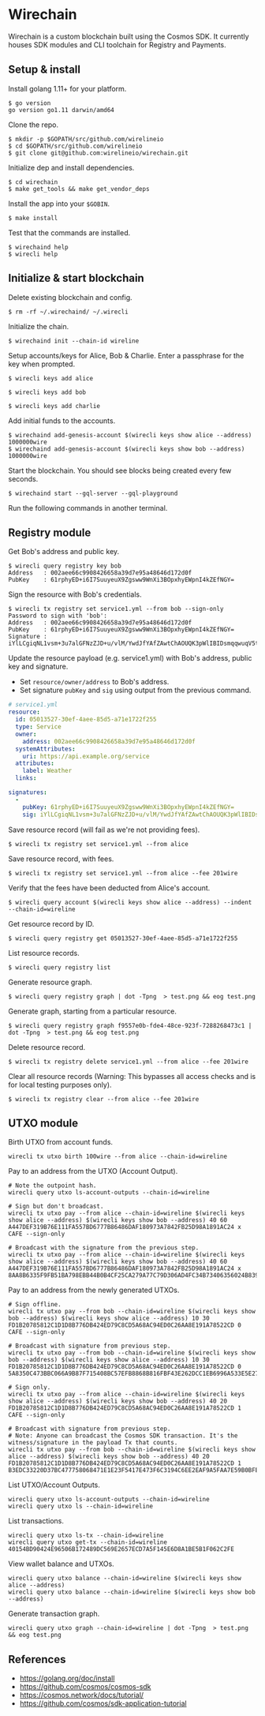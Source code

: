 # Wirechain

Wirechain is a custom blockchain built using the Cosmos SDK. It currently houses SDK modules and CLI toolchain for Registry and Payments.

## Setup & install

Install golang 1.11+ for your platform.

```
$ go version
go version go1.11 darwin/amd64
```

Clone the repo.

```
$ mkdir -p $GOPATH/src/github.com/wirelineio
$ cd $GOPATH/src/github.com/wirelineio
$ git clone git@github.com:wirelineio/wirechain.git
```

Initialize dep and install dependencies.

```
$ cd wirechain
$ make get_tools && make get_vendor_deps
```

Install the app into your `$GOBIN`.

```
$ make install
```

Test that the commands are installed.

```
$ wirechaind help
$ wirecli help
```

## Initialize & start blockchain

Delete existing blockchain and config.

```
$ rm -rf ~/.wirechaind/ ~/.wirecli
```

Initialize the chain.

```
$ wirechaind init --chain-id wireline
```

Setup accounts/keys for Alice, Bob & Charlie. Enter a passphrase for the key when prompted.

```
$ wirecli keys add alice

$ wirecli keys add bob

$ wirecli keys add charlie
```

Add initial funds to the accounts.

```
$ wirechaind add-genesis-account $(wirecli keys show alice --address) 1000000wire
$ wirechaind add-genesis-account $(wirecli keys show bob --address) 1000000wire

```

Start the blockchain. You should see blocks being created every few seconds.

```
$ wirechaind start --gql-server --gql-playground
```

Run the following commands in another terminal.

## Registry module

Get Bob's address and public key.

```
$ wirecli query registry key bob
Address   : 002aee66c9908426658a39d7e95a48646d172d0f
PubKey    : 61rphyED+i6I7SuuyeuX9Zgsww9WnXi3BOpxhyEWpnI4kZEfNGY=
```

Sign the resource with Bob's credentials.

```
$ wirecli tx registry set service1.yml --from bob --sign-only
Password to sign with 'bob':
Address   : 002aee66c9908426658a39d7e95a48646d172d0f
PubKey    : 61rphyED+i6I7SuuyeuX9Zgsww9WnXi3BOpxhyEWpnI4kZEfNGY=
Signature : iYlLCgiqNL1vsm+3u7alGFNzZJD+u/vlM/YwdJfYAfZAwtChAOUQK3pWlIBIDsmqqwuqV5tK5pDrDcA5zT0swQ==
```

Update the resource payload (e.g. service1.yml) with Bob's address, public key and signature.

* Set `resource/owner/address` to Bob's address.
* Set signature `pubKey` and `sig` using output from the previous command.

```yaml
# service1.yml
resource:
  id: 05013527-30ef-4aee-85d5-a71e1722f255
  type: Service
  owner:
    address: 002aee66c9908426658a39d7e95a48646d172d0f
  systemAttributes:
    uri: https://api.example.org/service
  attributes:
    label: Weather
  links:

signatures:
  -
    pubKey: 61rphyED+i6I7SuuyeuX9Zgsww9WnXi3BOpxhyEWpnI4kZEfNGY=
    sig: iYlLCgiqNL1vsm+3u7alGFNzZJD+u/vlM/YwdJfYAfZAwtChAOUQK3pWlIBIDsmqqwuqV5tK5pDrDcA5zT0swQ==
```

Save resource record (will fail as we're not providing fees).

```
$ wirecli tx registry set service1.yml --from alice
```

Save resource record, with fees.

```
$ wirecli tx registry set service1.yml --from alice --fee 201wire
```

Verify that the fees have been deducted from Alice's account.

```
$ wirecli query account $(wirecli keys show alice --address) --indent --chain-id=wireline
```

Get resource record by ID.

```
$ wirecli query registry get 05013527-30ef-4aee-85d5-a71e1722f255
```

List resource records.

```
$ wirecli query registry list
```

Generate resource graph.

```
$ wirecli query registry graph | dot -Tpng  > test.png && eog test.png
```

Generate graph, starting from a particular resource.

```
$ wirecli query registry graph f9557e0b-fde4-48ce-923f-7288268473c1 | dot -Tpng  > test.png && eog test.png
```

Delete resource record.

```
$ wirecli tx registry delete service1.yml --from alice --fee 201wire
```

Clear all resource records (Warning: This bypasses all access checks and is for local testing purposes only).

```
$ wirecli tx registry clear --from alice --fee 201wire
```

## UTXO module

Birth UTXO from account funds.

```
wirecli tx utxo birth 100wire --from alice --chain-id=wireline
```

Pay to an address from the UTXO (Account Output).

```
# Note the outpoint hash.
wirecli query utxo ls-account-outputs --chain-id=wireline

# Sign but don't broadcast.
wirecli tx utxo pay --from alice --chain-id=wireline $(wirecli keys show alice --address) $(wirecli keys show bob --address) 40 60 A447DEF319B76E111FA557BD6777B86486DAF180973A7842FB25D98A1891AC24 x CAFE --sign-only

# Broadcast with the signature from the previous step.
wirecli tx utxo pay --from alice --chain-id=wireline $(wirecli keys show alice --address) $(wirecli keys show bob --address) 40 60 A447DEF319B76E111FA557BD6777B86486DAF180973A7842FB25D98A1891AC24 x 8AA8B6335F9FB51BA798EBB44B0B4CF25CA279A77C79D306AD4FC34B73406356024B8390F6C0EDD16ED62BB6336526FFAC088D003FE9B9C4A64935FB4B3FBAC8
```

Pay to an address from the newly generated UTXOs.

```
# Sign offline.
wirecli tx utxo pay --from bob --chain-id=wireline $(wirecli keys show bob --address) $(wirecli keys show alice --address) 10 30 FD1B20785812C1D1D8B776DB424ED79C8CD5A68AC94ED0C26AA8E191A78522CD 0 CAFE --sign-only

# Broadcast with signature from previous step.
wirecli tx utxo pay --from bob --chain-id=wireline $(wirecli keys show bob --address) $(wirecli keys show alice --address) 10 30 FD1B20785812C1D1D8B776DB424ED79C8CD5A68AC94ED0C26AA8E191A78522CD 0 5A8350C473BBC066A9B87F715408BC57EFB8868B816FBF43E262DCC1EB6996A533E5E270C3D56CF507AF65A2864DCDB74275BFA42FF9DF1E62F0CC529C026644

# Sign only.
wirecli tx utxo pay --from alice --chain-id=wireline $(wirecli keys show alice --address) $(wirecli keys show bob --address) 40 20 FD1B20785812C1D1D8B776DB424ED79C8CD5A68AC94ED0C26AA8E191A78522CD 1 CAFE --sign-only

# Broadcast with signature from previous step.
# Note: Anyone can broadcast the Cosmos SDK transaction. It's the witness/signature in the payload Tx that counts.
wirecli tx utxo pay --from bob --chain-id=wireline $(wirecli keys show alice --address) $(wirecli keys show bob --address) 40 20 FD1B20785812C1D1D8B776DB424ED79C8CD5A68AC94ED0C26AA8E191A78522CD 1 B3EDC33220D37BC477758068471E1E23F5417E473F6C3194C6EE2EAF9A5FAA7E59B0BFE2DD1A5784F866715453DC2CE40C30F065E9FE6BC18A5B997E998FE8A4

```

List UTXO/Account Outputs.

```
wirecli query utxo ls-account-outputs --chain-id=wireline
wirecli query utxo ls --chain-id=wireline
```

List transactions.

```
wirecli query utxo ls-tx --chain-id=wireline
wirecli query utxo get-tx --chain-id=wireline 40154BD90424E96506B172489DC569E2657ECD7A5F145E6D8A1BE5B1F062C2FE
```

View wallet balance and UTXOs.

```
wirecli query utxo balance --chain-id=wireline $(wirecli keys show alice --address)
wirecli query utxo balance --chain-id=wireline $(wirecli keys show bob --address)
```

Generate transaction graph.

```
wirecli query utxo graph --chain-id=wireline | dot -Tpng  > test.png && eog test.png
```

## References

* https://golang.org/doc/install
* https://github.com/cosmos/cosmos-sdk
* https://cosmos.network/docs/tutorial/
* https://github.com/cosmos/sdk-application-tutorial
